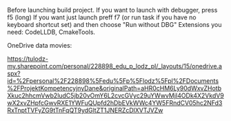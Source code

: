 Before launching build project.
If you want to launch with debugger, press f5 (long)
If you want just launch preff f7 (or run task if you have no keyboard shortcut set) and then choose "Run without DBG"
Extensions you need: CodeLLDB, CmakeTools.

OneDrive data movies:

https://tulodz-my.sharepoint.com/personal/228898_edu_p_lodz_pl/_layouts/15/onedrive.aspx?id=%2Fpersonal%2F228898%5Fedu%5Fp%5Flodz%5Fpl%2FDocuments%2FProjektKompetencyjnyDane&originalPath=aHR0cHM6Ly90dWxvZHotbXkuc2hhcmVwb2ludC5jb20vOmY6L2cvcGVyc29uYWwvMjI4ODk4X2VkdV9wX2xvZHpfcGwvRXE1YWFuQUpfd2hDbEVkWWc4YW5FRndCV05hc2NFd3RxTnptTVFyZG9tTnFqQT9ydGltZT1JNERZcDlXVTJVZw
